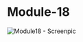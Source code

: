 # Module-18
![Module18 - Screenpic](https://user-images.githubusercontent.com/106041701/193664738-2a51409e-9d48-43b2-8a6e-6e9ee70a9481.JPG)
